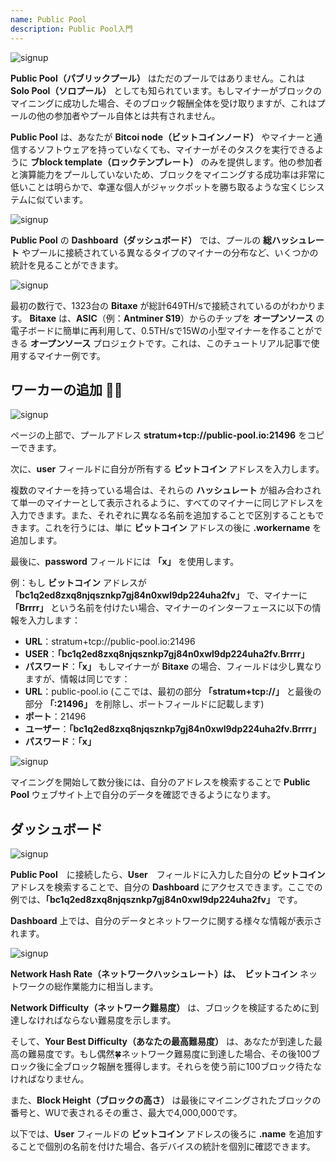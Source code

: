 ```yaml
---
name: Public Pool
description: Public Pool入門
---
```


![signup](assets/cover.webp)

**Public Pool（パブリックプール）** はただのプールではありません。これは **Solo Pool（ソロプール）** としても知られています。もしマイナーがブロックのマイニングに成功した場合、そのブロック報酬全体を受け取りますが、これはプールの他の参加者やプール自体とは共有されません。

**Public Pool** は、あなたが **Bitcoi node（ビットコインノード）** やマイナーと通信するソフトウェアを持っていなくても、マイナーがそのタスクを実行できるように **ブblock template（ロックテンプレート）** のみを提供します。他の参加者と演算能力をプールしていないため、ブロックをマイニングする成功率は非常に低いことは明らかで、幸運な個人がジャックポットを勝ち取るような宝くじシステムに似ています。

![signup](assets/1.webp)

**Public Pool** の **Dashboard（ダッシュボード）** では、プールの **総ハッシュレート** やプールに接続されている異なるタイプのマイナーの分布など、いくつかの統計を見ることができます。

![signup](assets/2.webp)

最初の数行で、1323台の **Bitaxe** が総計649TH/sで接続されているのがわかります。 **Bitaxe** は、**ASIC**（例：**Antminer S19**）からのチップを **オープンソース** の電子ボードに簡単に再利用して、0.5TH/sで15Wの小型マイナーを作ることができる **オープンソース** プロジェクトです。これは、このチュートリアル記事で使用するマイナー例です。

## ワーカーの追加 👷‍♂️

![signup](assets/cover.webp)

ページの上部で、プールアドレス **stratum+tcp://public-pool.io:21496** をコピーできます。

次に、**user** フィールドに自分が所有する **ビットコイン** アドレスを入力します。

複数のマイナーを持っている場合は、それらの **ハッシュレート** が組み合わされて単一のマイナーとして表示されるように、すべてのマイナーに同じアドレスを入力できます。また、それぞれに異なる名前を追加することで区別することもできます。これを行うには、単に **ビットコイン** アドレスの後に **.workername** を追加します。

最後に、**password** フィールドには **「x」** を使用します。

例：もし **ビットコイン** アドレスが **「bc1q2ed8zxq8njqsznkp7gj84n0xwl9dp224uha2fv」** で、マイナーに **「Brrrr」** という名前を付けたい場合、マイナーのインターフェースに以下の情報を入力します：

- **URL**：stratum+tcp://public-pool.io:21496
- **USER**：**「bc1q2ed8zxq8njqsznkp7gj84n0xwl9dp224uha2fv.Brrrr」**
- **パスワード**：**「x」** もしマイナーが **Bitaxe** の場合、フィールドは少し異なりますが、情報は同じです：
- **URL**：public-pool.io (ここでは、最初の部分 **「stratum+tcp://」** と最後の部分 **「:21496」** を削除し、ポートフィールドに記載します)
- **ポート**：21496
- **ユーザー**：**「bc1q2ed8zxq8njqsznkp7gj84n0xwl9dp224uha2fv.Brrrr」**
- **パスワード**：**「x」**

![signup](assets/3.webp)

マイニングを開始して数分後には、自分のアドレスを検索することで **Public Pool** ウェブサイト上で自分のデータを確認できるようになります。

## ダッシュボード

![signup](assets/4.webp)

**Public Pool**　に接続したら、**User**　フィールドに入力した自分の **ビットコイン** アドレスを検索することで、自分の **Dashboard** にアクセスできます。ここでの例では、**「bc1q2ed8zxq8njqsznkp7gj84n0xwl9dp224uha2fv」** です。

**Dashboard** 上では、自分のデータとネットワークに関する様々な情報が表示されます。

![signup](assets/5.webp)

**Network Hash Rate（ネットワークハッシュレート）**は、**　ビットコイン** ネットワークの総作業能力に相当します。

**Network Difficulty（ネットワーク難易度）** は、ブロックを検証するために到達しなければならない難易度を示します。

そして、**Your Best Difficulty（あなたの最高難易度）** は、あなたが到達した最高の難易度です。もし偶然🍀ネットワーク難易度に到達した場合、その後100ブロック後に全ブロック報酬を獲得します。それらを使う前に100ブロック待たなければなりません。

また、**Block Height（ブロックの高さ）** は最後にマイニングされたブロックの番号と、WUで表されるその重さ、最大で4,000,000です。

以下では、**User** フィールドの **ビットコイン** アドレスの後ろに **.name** を追加することで個別の名前を付けた場合、各デバイスの統計を個別に確認できます。
